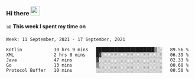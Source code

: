 ### Hi there <a href="https://www.gautamkrishnar.com/"><img src="https://media.giphy.com/media/hvRJCLFzcasrR4ia7z/giphy.gif" width="25px"></a>

📊 **This week I spent my time on**

<!--START_SECTION:waka-->
```text
Week: 11 September, 2021 - 17 September, 2021

Kotlin            30 hrs 9 mins   ██████████████████████▒░░   89.56 % 
XML               2 hrs 8 mins    █▓░░░░░░░░░░░░░░░░░░░░░░░   06.39 % 
Java              47 mins         ▓░░░░░░░░░░░░░░░░░░░░░░░░   02.33 % 
Go                13 mins         ▒░░░░░░░░░░░░░░░░░░░░░░░░   00.68 % 
Protocol Buffer   10 mins         ░░░░░░░░░░░░░░░░░░░░░░░░░   00.50 % 
```
<!--END_SECTION:waka-->
